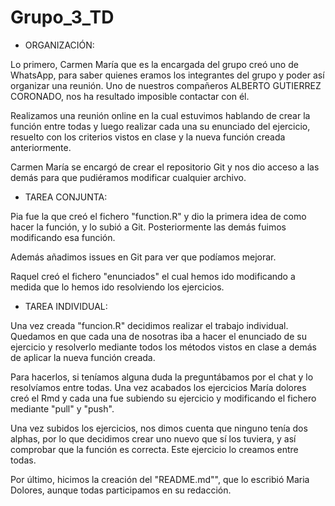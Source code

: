 # Grupo_3_TD

- ORGANIZACIÓN:

Lo primero, Carmen María que es la encargada del grupo creó uno de WhatsApp,
para saber quienes eramos los integrantes del grupo y poder así organizar una
reunión. Uno de nuestros compañeros ALBERTO GUTIERREZ CORONADO, nos ha
resultado imposible contactar con él.

Realizamos una reunión online en la cual estuvimos hablando de crear la función 
entre todas y luego realizar cada una su enunciado del ejercicio, resuelto con 
los criterios vistos en clase y la nueva función creada anteriormente.

Carmen María se encargó de crear el repositorio Git y nos dio acceso a las 
demás para que pudiéramos modificar cualquier archivo.


- TAREA CONJUNTA:

Pia fue la que creó el fichero "function.R" y dio la primera idea de como hacer 
la función, y lo subió a Git. Posteriormente las demás fuimos modificando esa
función.

Además añadimos issues en Git para ver que podíamos mejorar.

Raquel creó el fichero "enunciados" el cual hemos ido modificando a medida que
lo hemos ido resolviendo los ejercicios.

- TAREA INDIVIDUAL:

Una vez creada "funcion.R" decidimos realizar el trabajo individual. Quedamos 
en que cada una de nosotras iba a hacer el enunciado de su ejercicio 
y resolverlo mediante todos los métodos vistos en clase a demás de aplicar la 
nueva función creada.

Para hacerlos, si teníamos alguna duda la preguntábamos por el chat y 
lo resolvíamos entre todas. Una vez acabados los ejercicios María dolores creó 
el Rmd y cada una fue subiendo su ejercicio y modificando el fichero mediante 
"pull" y "push".

Una vez subidos los ejercicios, nos dimos cuenta que ninguno tenía dos alphas,
por lo que decidimos crear uno nuevo que sí los tuviera, y así comprobar que la 
función es correcta. Este ejercicio lo creamos entre todas.

Por último, hicimos la creación del "README.md"", que lo escribió Maria Dolores, 
aunque todas participamos en su redacción.
